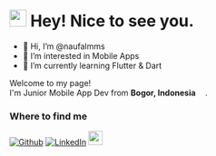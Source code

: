 <h1><img src="https://emojis.slackmojis.com/emojis/images/1531849430/4246/blob-sunglasses.gif?1531849430" width="30"/> Hey! Nice to see you.</h1>

- 👋 Hi, I’m @naufalmms
- 👀 I’m interested in Mobile Apps
- 🌱 I’m currently learning Flutter & Dart


<p>Welcome to my page! </br> I'm Junior Mobile App Dev from <b>Bogor, Indonesia</b> <img src="https://cdn-icons-png.flaticon.com/512/2151/2151329.png" width="13"/>.

<h3>Where to find me</h3>
<p><a href="https://github.com/naufalmms" target="_blank"><img alt="Github" src="https://img.shields.io/badge/GitHub-%2312100E.svg?&style=for-the-badge&logo=Github&logoColor=white" /></a> <a href="https://www.linkedin.com/in/naufalmms/" target="_blank"><img alt="LinkedIn" src="https://img.shields.io/badge/linkedin-%230077B5.svg?&style=for-the-badge&logo=linkedin&logoColor=white" /></a> <a href="https://www.instagram.com/naufal_mms/"><img src="https://img.shields.io/badge/instagram-%23E4405F.svg?&style=for-the-badge&logo=instagram&logoColor=white" height=25></a> 
</p>
